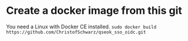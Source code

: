 # Create a docker image from this git

You need a Linux with Docker CE installed. 
`sudo docker build https://github.com/ChristofSchwarz/qseok_sso_oidc.git`

